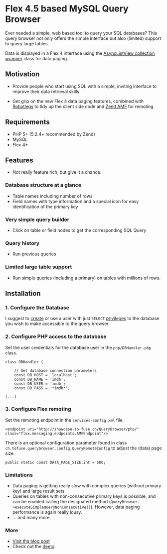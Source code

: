 # Flex 4.5 based MySQL Query Browser

Ever needed a simple, web based tool to query your SQL databases? This query browser not only offers the simple interface but also (limited) support to query large tables.

Data is displayed in a Flex 4 interface using the [AsyncListView collection wrapper](http://help.adobe.com/en_US/FlashPlatform/reference/actionscript/3/mx/collections/AsyncListView.html) class for data paging.

## Motivation

- Provide people who start using SQL with a simple, inviting interface to improve their data retrieval skills.

- Get grip on the new Flex 4 data paging features, combined with [Robotlegs](http://www.robotlegs.org/) to tidy up the client side code and [Zend AMF](http://framework.zend.com/download/amf) for remoting.

## Requirements

- PHP 5+ (5.2.4+ recommended by Zend)
- MySQL
- Flex 4+

## Features

- Not really feature rich, but give it a chance.

### Database structure at a glance	

- Table names including number of rows
- Field names with type information and a special icon for easy identification of the primary key

### Very simple query builder 	

- Click on table or field nodes to get the corresponding SQL Query

### Query history

- Run previous queries 

### Limited large table support

- Run simple queries (including a primary) on tables with millions of rows.

## Installation

### 1. Configure the Database

I suggest to [create](http://dev.mysql.com/doc/refman/5.1/en/create-user.html) or use a user with just `SELECT` [privileges](http://dev.mysql.com/doc/refman/5.1/en/privileges-provided.html) to the database you wish to make accessible to the query browser. 

### 2. Configure PHP access to the database

Set the user credentials for the database user in the `php/DBHandler.php` class.

    class DBHandler {
	
        // Set database connection parameters
        const DB_HOST = 'localhost';
		const DB_NAME = 'imdb';
		const DB_USER = 'imdb';
		const DB_PASS = '*imdb*';
	
	[...]


### 3. Configure Flex remoting

Set the remoting endpoint in the `services-config.xml` file.

    <endpoint uri="http://showcase.to-fuse.ch/QueryBrowser/php/" class="flex.messaging.endpoints.AMFEndpoint"/> 
    
There is an optional configuration parameter found in class `ch.tofuse.querybrowser.config.QueryRemoteConfig` to adjust the (data) page size.

    public static const DATA_PAGE_SIZE:int = 500;
	
### Limitations

- Data paging is getting really slow with complex queries (without primary key) and large result sets
- Queries on tables with non-consecutive primary keys is possible, and can be enabled calling the designated method (`QueryBrowser->executeSimpleQueryNonConsecutive()`). However, data paging performance is again really lousy.
- ... and many more.


### More

- [Visit the blog post](http://www.smartcode.ch/blog/flex/flex-4-5-mysql-query-browser/)  
- Check out the [demo](http://showcase.smartcode.ch/query-browser/).




 